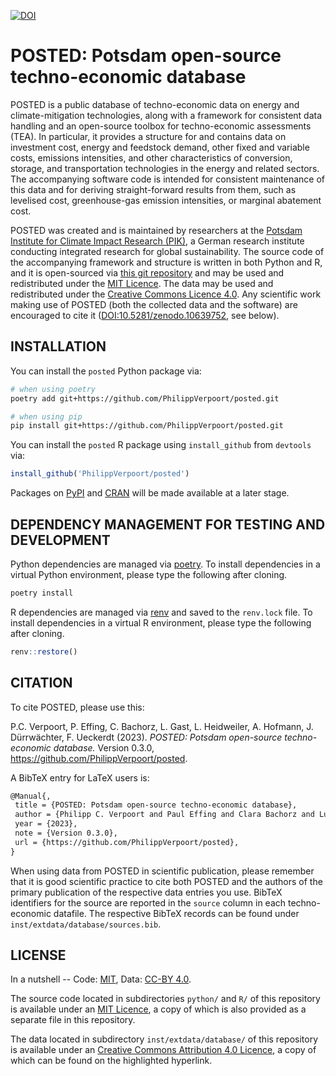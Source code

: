 [![DOI](https://zenodo.org/badge/616985767.svg)](https://zenodo.org/doi/10.5281/zenodo.10639752)


# POSTED: Potsdam open-source techno-economic database
POSTED is a public database of techno-economic data on energy and climate-mitigation technologies, along with a framework for consistent data handling and an open-source toolbox for techno-economic assessments (TEA). In particular, it provides a structure for and contains data on investment cost, energy and feedstock demand, other fixed and variable costs, emissions intensities, and other characteristics of conversion, storage, and transportation technologies in the energy and related sectors. The accompanying software code is intended for consistent maintenance of this data and for deriving straight-forward results from them, such as levelised cost, greenhouse-gas emission intensities, or marginal abatement cost.

POSTED was created and is maintained by researchers at the [Potsdam Institute for Climate Impact Research (PIK)](https://www.pik-potsdam.de/en/), a German research institute conducting integrated research for global sustainability. The source code of the accompanying framework and structure is written in both Python and R, and it is open-sourced via [this git repository](https://github.com/PhilippVerpoort/posted) and may be used and redistributed under the [MIT Licence](https://opensource.org/license/mit/). The data may be used and redistributed under the [Creative Commons Licence 4.0](https://creativecommons.org/licenses/by/4.0/). Any scientific work making use of POSTED (both the collected data and the software) are encouraged to cite it ([DOI:10.5281/zenodo.10639752](https://zenodo.org/doi/10.5281/zenodo.10639752), see below).


## INSTALLATION
You can install the `posted` Python package via:
```bash
# when using poetry
poetry add git+https://github.com/PhilippVerpoort/posted.git

# when using pip
pip install git+https://github.com/PhilippVerpoort/posted.git
```

You can install the `posted` R package using `install_github` from `devtools` via:
```R
install_github('PhilippVerpoort/posted')
```

Packages on [PyPI](https://pypi.org/) and [CRAN](https://cran.r-project.org/) will be made available at a later stage.


## DEPENDENCY MANAGEMENT FOR TESTING AND DEVELOPMENT
Python dependencies are managed via [poetry](https://python-poetry.org/). To install dependencies in a virtual Python environment, please type the following after cloning.

```bash
poetry install
```

R dependencies are managed via [renv](https://rstudio.github.io/renv/) and saved to the `renv.lock` file. To install dependencies in a virtual R environment, please type the following after cloning.

```R
renv::restore()
```


## CITATION
To cite POSTED, please use this:

P.C. Verpoort, P. Effing, C. Bachorz, L. Gast, L. Heidweiler, A. Hofmann, J. Dürrwächter, F. Ueckerdt (2023). _POSTED: Potsdam open-source techno-economic database._ Version 0.3.0, <https://github.com/PhilippVerpoort/posted>.

A BibTeX entry for LaTeX users is:

 ```latex
@Manual{,
  title = {POSTED: Potsdam open-source techno-economic database},
  author = {Philipp C. Verpoort and Paul Effing and Clara Bachorz and Lukas Gast and Leo Heidweiler and Anke Hofmann and Jakob Dürrwächter and Falko Ueckerdt},
  year = {2023},
  note = {Version 0.3.0},
  url = {https://github.com/PhilippVerpoort/posted},
}
```

When using data from POSTED in scientific publication, please remember that it is good scientific practice to cite both POSTED and the authors of the primary publication of the respective data entries you use. BibTeX identifiers for the source are reported in the `source` column in each techno-economic datafile. The respective BibTeX records can be found under `inst/extdata/database/sources.bib`.


## LICENSE
In a nutshell -- Code: [MIT](https://opensource.org/license/mit/), Data: [CC-BY 4.0](https://creativecommons.org/licenses/by/4.0/).

The source code located in subdirectories `python/` and `R/` of this repository is available under an [MIT Licence](https://opensource.org/license/mit/), a copy of which is also provided as a separate file in this repository.

The data located in subdirectory `inst/extdata/database/` of this repository is available under an [Creative Commons Attribution 4.0 Licence](https://creativecommons.org/licenses/by/4.0/), a copy of which can be found on the highlighted hyperlink.
